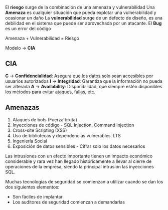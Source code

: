 El **riesgo** surge de la combinación de una amenaza y vulnerabilidad
Una **Amenaza** es cualquier situación que pueda explotar una vulnerabilidad y ocasionar un daño
La **vulnerabilidad** surge de un defecto de diseño, es una debilidad en el sistema que puede ser aprovechada por un atacante.
El **Bug** es un error del código

Amenaza + Vulnerabilidad = Riesgo

Modelo -> **CIA**
## CIA
**C** -> **Confidencialidad**: Asegura que los datos solo sean accesibles por usuarios autorizados
**I** -> **Integridad**: Garantiza que la información no pueda ser alterada
**A** -> **Availability**: Disponibilidad, que siempre estén disponibles los métodos para evitar ataques, fallas, etc.
## Amenazas
1. Ataques de bots (Fuerza bruta)
2. Inyecciones de código - SQL Injection, Command Injection
3. Cross-site Scripting (XSS)
4. Uso de bibliotecas y dependencias vulnerables. LTS
5. Ingeniería Social
6. Exposición de datos sensibles - Cifrar solo los datos necesarios

Las intrusiones con un efecto importante tienen un impacto económico considerable y rara vez han llegado históricamente a llevar al cierre de operaciones de la empresa, siendo la principal intrusión las inyecciones SQL.

Muchas tecnologías de seguridad se comienzan a utilizar cuando se dan los dos siguientes elementos:
- Son fáciles de implantar
- Los auditores de seguridad comienzan a demandarlas